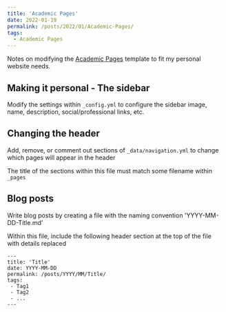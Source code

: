```yaml
---
title: 'Academic Pages'
date: 2022-01-19
permalink: /posts/2022/01/Academic-Pages/
tags:
  - Academic Pages
---
```


Notes on modifying the [Academic Pages](https://academicpages.github.io/) template to fit my personal website needs.

## Making it personal - The sidebar
Modify the settings within `_config.yml` to configure the sidebar image, name, description, social/professional links, etc.

## Changing the header
Add, remove, or comment out sections of `_data/navigation.yml` to change which pages will appear in the header

The title of the sections within this file must match some filename within `_pages`

## Blog posts
Write blog posts by creating a file with the naming convention 'YYYY-MM-DD-Title.md'

Within this file, include the following header section at the top of the file with details replaced

```
---
title: 'Title'
date: YYYY-MM-DD
permalink: /posts/YYYY/MM/Title/
tags:
 - Tag1
 - Tag2
 - ...
---
```
